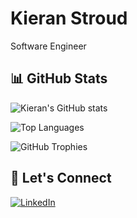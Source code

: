 # Kieran Stroud

Software Engineer 

## 📊 GitHub Stats

![Kieran's GitHub stats](https://github-readme-stats.vercel.app/api?username=KieranStroud&show_icons=true&theme=radical)

![Top Languages](https://github-readme-stats.vercel.app/api/top-langs/?username=KieranStroud&layout=compact&theme=radical)

![GitHub Trophies](https://github-profile-trophy.vercel.app/?username=KieranStroud&theme=onedark)

## 🔗 Let's Connect

[![LinkedIn](https://img.shields.io/badge/LinkedIn-Kieran%20Stroud-blue)](https://www.linkedin.com/in/kieran-stroud-a8a75a177/)
